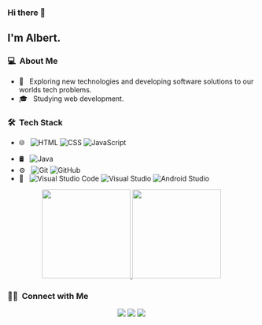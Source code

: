 ### Hi there 👋

<h2>I'm Albert.</h2>

<h3> 💻 &nbsp;About Me </h3>

- 🤔 &nbsp; Exploring new technologies and developing software solutions to our worlds tech problems.
- 🎓 &nbsp; Studying web development.


<h3> 🛠 &nbsp;Tech Stack</h3>

- 🌐 &nbsp;
  ![HTML](https://img.shields.io/badge/-HTML-333333?style=flat&logo=HTML5)
  ![CSS](https://img.shields.io/badge/-CSS-333333?style=flat&logo=CSS3&logoColor=1572B6)
  ![JavaScript](https://img.shields.io/badge/-JavaScript-333333?style=flat&logo=javascript)
<!--
  ![Bootstrap](https://img.shields.io/badge/-Bootstrap-333333?style=flat&logo=bootstrap&logoColor=563D7C)
  ![Node.js](https://img.shields.io/badge/-Node.js-333333?style=flat&logo=node.js)
-->
- 🛢 &nbsp;
  ![Java](https://img.shields.io/badge/-Java-333333?style=flat&logo=java)
- ⚙️ &nbsp;
  ![Git](https://img.shields.io/badge/-Git-333333?style=flat&logo=git)
  ![GitHub](https://img.shields.io/badge/-GitHub-333333?style=flat&logo=github)
- 🔧 &nbsp;
  ![Visual Studio Code](https://img.shields.io/badge/-Visual%20Studio%20Code-333333?style=flat&logo=visual-studio-code&logoColor=007ACC)
  ![Visual Studio](https://img.shields.io/badge/-Visual%20Studio%20Code-333333?style=flat&logo=visual-studio-code&logoColor=007ACC)
  ![Android Studio](https://img.shields.io/badge/-Visual%20Studio%20Code-333333?style=flat&logo=visual-studio-code&logoColor=007ACC)


<p align="center">
<a href="https://github.com/albertricart">
  <img height="180em" src="https://github-readme-stats.vercel.app/api?username=albertricart&show_icons=true&theme=radical" />
  <img height="180em" src="https://github-readme-stats-eight-theta.vercel.app/api/top-langs/?username=albertricart&theme=radical&layout=compact&exclude_lang=java+r" />
</a>
</p>


<h3> 🤝🏻 &nbsp;Connect with Me </h3>

<p align="center">
<a href="https://albert-ricart.jimdosite.com"><img src="https://img.shields.io/badge/-albert-ricart.jimdosite.com-3423A6?style=flat-square&logo=Google-Chrome&logoColor=white"/></a>
<a href="https://www.linkedin.com/in/albert-ricart"><img src="https://img.shields.io/badge/-Albert%20Ricart-0077B5?style=flat-square&logo=Linkedin&logoColor=white"/></a>
<a href="mailto:albert.ricartt@gmail.com"><img src="https://img.shields.io/badge/-albert.ricartt@gmail.com-D14836?style=flat-square&logo=Gmail&logoColor=white"/></a>
